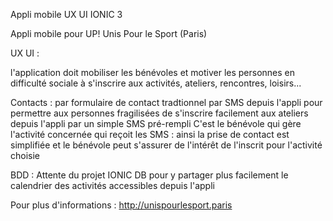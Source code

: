 Appli mobile UX UI
IONIC 3

Appli mobile pour UP! Unis Pour le Sport (Paris)

UX UI :

l'application doit mobiliser les bénévoles et motiver les personnes en difficulté sociale à s'inscrire aux activités, ateliers, rencontres, loisirs...

Contacts :
par formulaire de contact tradtionnel
par SMS depuis l'appli pour permettre aux personnes fragilisées de s'inscrire facilement aux ateliers depuis l'appli par un simple SMS pré-rempli
C'est le bénévole qui gère l'activité concernée qui reçoit les SMS : ainsi la prise de contact est simplifiée et le bénévole peut s'assurer de l'intérêt de l'inscrit pour l'activité choisie

BDD :
Attente du projet IONIC DB
pour y partager plus facilement le calendrier des activités accessibles depuis l'appli

Pour plus d'informations :
http://unispourlesport.paris
